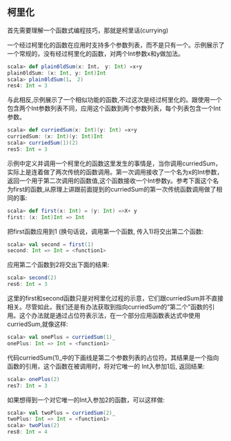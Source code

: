 
## 柯里化
首先需要理解一个函数式编程技巧，那就是柯里话(currying)  

一个经过柯里化的函数在应用时支持多个参数列表，而不是只有一个。示例展示了一个常规的，没有经过柯里化的函数，对两个Int参数x和y做加法。 
```scala
scala> def plain0ldSum(x: Int， y: Int) =x+y
plain0ldSum: (x: Int, y: Int)Int
scala> plain0ldSum(1， 2)
res4: Int = 3
```

与此相反,示例展示了一个相似功能的函数,不过这次是经过柯里化的。跟使用一个包含两个Int参数列表不同，应用这个函数到两个参数列表，每个列表包含一个Int参数。
```scala
scala> def curriedSum(x: Int)(y: Int) =x+y
curriedSum: (x: Int)(y: Int)Int
scala> curriedSum(1)(2)
res5: Int = 3
```
示例中定义并调用一个柯里化的函数这里发生的事情是，当你调用curriedSum，实际上是连着做了两次传统的函数调用。第一次调用接收了一个名为x的Int参数，返回一个用于第二次调用的函数值,这个函数接收一个Int参数y。参考下面这个名为first的函数,从原理上讲跟前面提到的curriedSum的第一次传统函数调用做了相同的事: 
```scala
scala> def first(x: Int) = (y: Int) =>X+ y
first: (x: Int)Int => Int
``` 
把first函数应用到1 (换句话说，调用第一个函数, 传入1)将交出第二个函数:
```scala
scala> val second = first(1)
second: Int => Int = <function1>
```
应用第二个函数到2将交出下面的结果:  
```scala
scala> second(2)
res6: Int = 3
```

这里的first和second函数只是对柯里化过程的示意，它们跟curriedSum并不直接相关。尽管如此，我们还是有办法获取到指向curriedSum的“第二个”函数的引用。这个办法就是通过占位符表示法，在一个部分应用函数表达式中使用curriedSum,就像这样: 
```scala
scala> val onePlus = curriedSum(1)_
onePlus: Int => Int = <function1>
```

代码curriedSum(1)_中的下画线是第二个参数列表的占位符。其结果是一个指向函数的引用，这个函数在被调用时，将对它唯一的 Int入参加1后,
返回结果:
```scala
scala> onePlus(2)
res7: Int = 3
```

如果想得到一个对它唯一的Int入参加2的函数，可以这样做:      
```scala
scala> val twoPlus = curriedSum(2)_
twoPlus: Int => Int = <function1>
scala> twoPlus(2)
res8: Int = 4
```